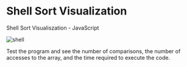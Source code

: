 # Shell Sort Visualization
Shell Sort Visualiszation - JavaScript

![shell](https://user-images.githubusercontent.com/34587275/113608093-5ef82880-964a-11eb-8c92-2895f2dff724.gif)

Test the program and see the number of comparisons, the number of accesses to the array, and the time required to execute the code.
